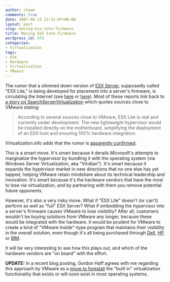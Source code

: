 ```yaml
---
author: slowe
comments: true
date: 2007-06-15 23:31:07+00:00
layout: post
slug: moving-esx-into-firmware
title: Moving ESX Into Firmware
wordpress_id: 473
categories:
- Virtualization
tags:
- ESX
- Hardware
- Virtualization
- VMware
---
```


The rumor that a slimmed down version of [ESX Server](http://www.vmware.com/products/vi/esx/), supposedly called "ESX Lite," is being developed for placement into a server's firmware, is circulating the Internet (see [here](http://www.cmswire.com/cms/virtualization/embedded-esx-lites-allegedly-acooking-at-vmware-001377.php) or [here](http://www.thincomputing.net/comment.php?comment.news.3386)). Most of these reports link back to [a story on SearchServerVirtualization](http://searchservervirtualization.techtarget.com/originalContent/0,289142,sid94_gci1260992,00.html) which quotes sources close to VMware stating:

>According to several sources close to VMware, ESX Lite is real and currently under development. The new lightweight hypervisor would be installed directly on the motherboard, simplifying the deployment of an ESX host and ensuring 100% hardware integration.

Virtualization.info adds that the rumor is [apparently confirmed](http://www.virtualization.info/2007/06/vmware-esx-server-lite-edition-coming.html).

This is a smart move. It's smart because it derails Microsoft's attempts to marginalize the hypervisor by bundling it with the operating system (via Windows Server Virtualization, aka "Viridian"). It's smart because it expands the hypervisor market in new directions that no one else has yet tapped, helping VMware retain mindshare about its technical leadership and innovation. It's smart because it's the hardware vendors that have the most to lose via virtualization, and by partnering with them you remove potential future opponents.

However, it's also a very risky move. What if "ESX Lite" doesn't (or can't) perform as well as "full" ESX Server? What if embedding the hypervisor into a server's firmware causes VMware to lose visibility? After all, customers wouldn't be buying solutions from VMware any longer, because these would be integrated with the hardware. It would be prudent for VMware to create a kind of "VMware Inside"-type program that maintains their visibility in the overall solution, even though it's all being purchased through [Dell](http://www.dell.com/), [HP](http://www.hp.com/), or [IBM](http://www.ibm.com/).

It will be very interesting to see how this plays out, and which of the hardware vendors are "on board" with the effort.

**UPDATE:** In a recent blog posting, Gordon Haff agrees with me regarding this approach by VMware as a [move to forestall](http://www.illuminata.com/perspectives/?p=330) the "built in" virtualization functionality that exists or will soon exist in most operating systems.

